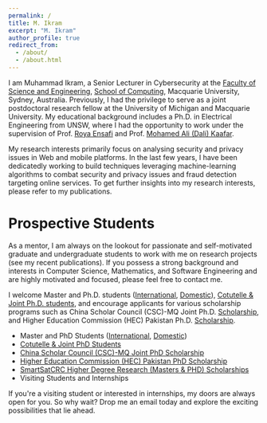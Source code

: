 ```yaml
---
permalink: /
title: M. Ikram
excerpt: "M. Ikram"
author_profile: true
redirect_from: 
  - /about/
  - /about.html
---
```



I am Muhammad Ikram, a Senior Lecturer in Cybersecurity at the [Faculty of Science and Engineering](https://www.mq.edu.au/faculty-of-science-and-engineering), [School of Computing](https://www.mq.edu.au/faculty-of-science-and-engineering/departments-and-schools/school-of-computing), Macquarie University, Sydney, Australia. Previously, I had the privilege to serve as a joint postdoctoral research fellow at the University of Michigan and Macquarie University. My educational background includes a Ph.D. in Electrical Engineering from UNSW, where I had the opportunity to work under the supervision of Prof. [Roya Ensafi](https://ensa.fi/) and Prof. [Mohamed Ali (Dali) Kaafar](https://dali-kaafar.github.io).


My research interests primarily focus on analysing security and privacy issues in Web and mobile platforms. In the last few years, I have been dedicatedly working to build techniques leveraging machine-learning algorithms to combat security and privacy issues and fraud detection targeting online services. To get further insights into my research interests, please refer to my publications.


Prospective Students
======

As a mentor, I am always on the lookout for passionate and self-motivated graduate and undergraduate students to work with me on research projects (see my recent publications). If you possess a strong background and interests in Computer Science, Mathematics, and Software Engineering and are highly motivated and focused, please feel free to contact me.<br>

I welcome Master and Ph.D. students ([International](https://www.mq.edu.au/?a=519657), [Domestic](https://www.mq.edu.au/research/phd-and-research-degrees/scholarships/scholarship-search/data/annual-research-training-program-scholarship-rtp-and-macquarie-research-excellence-scholarship-program-mqres)), [Cotutelle & Joint Ph.D. students](https://www.mq.edu.au/research/phd-and-research-degrees/explore-research-degrees/cotutelle-and-joint-phd), and encourage applicants for various scholarship programs such as China Scholar Council (CSC)-MQ Joint Ph.D. [Scholarship](https://www.mq.edu.au/research/phd-and-research-degrees/scholarships/scholarship-search/data/china-scholarship), and Higher Education Commission (HEC) Pakistan Ph.D. [Scholarship](https://www.mq.edu.au/research/phd-and-research-degrees/scholarships/scholarship-search/data/higher-education-commission-hec,-government-of-the-islamic-republic-of-pakistan-scholarship-program).

* Master and PhD Students ([International](https://www.mq.edu.au/?a=519657), [Domestic](https://www.mq.edu.au/research/phd-and-research-degrees/scholarships/scholarship-search/data/annual-research-training-program-scholarship-rtp-and-macquarie-research-excellence-scholarship-program-mqres))
* [Cotutelle & Joint PhD Students](https://www.mq.edu.au/research/phd-and-research-degrees/explore-research-degrees/cotutelle-and-joint-phd)
* [China Scholar Council (CSC)-MQ Joint PhD Scholarship](https://www.mq.edu.au/research/phd-and-research-degrees/scholarships/scholarship-search/data/china-scholarship)
* [Higher Education Commission (HEC) Pakistan PhD Scholarship](https://www.mq.edu.au/research/phd-and-research-degrees/scholarships/scholarship-search/data/higher-education-commission-hec,-government-of-the-islamic-republic-of-pakistan-scholarship-program)
* [SmartSatCRC Higher Degree Research (Masters & PHD) Scholarships](https://smartsatcrc.com/education/study-with-us/)
* Visiting Students and Internships

If you're a visiting student or interested in internships, my doors are always open for you. So why wait? Drop me an email today and explore the exciting possibilities that lie ahead.